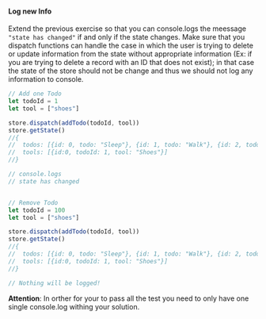 #### Log new Info

Extend the previous exercise so that you can console.logs the meessage ```"state has changed"``` if and only if the state changes. Make sure that you dispatch functions can handle the case in which the user is trying to delete or update information from the state without appropriate information (Ex: if you are trying to delete a record with an ID that does not exist); in that case the state of the store should not be change and thus we should not log any information to console.


```jsx
// Add one Todo
let todoId = 1
let tool = ["shoes"]

store.dispatch(addTodo(todoId, tool))
store.getState()
//{
//  todos: [{id: 0, todo: "Sleep"}, {id: 1, todo: "Walk"}, {id: 2, todo: "Study"}, {id: 3, todo: "Eat"}],
//  tools: [{id:0, todoId: 1, tool: "Shoes"}]
//}

// console.logs
// state has changed


// Remove Todo
let todoId = 100
let tool = ["shoes"]

store.dispatch(addTodo(todoId, tool))
store.getState()
//{
//  todos: [{id: 0, todo: "Sleep"}, {id: 1, todo: "Walk"}, {id: 2, todo: "Study"}, {id: 3, todo: "Eat"}],
//  tools: [{id:0, todoId: 1, tool: "Shoes"}]
//}

// Nothing will be logged!
```

**Attention**: In orther for your to pass all the test you need to only have one single console.log withing your solution.
